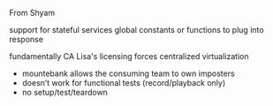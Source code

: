 From Shyam

support for stateful services
global constants or functions to plug into response

fundamentally CA Lisa's licensing forces centralized virtualization
- mountebank allows the consuming team to own imposters
- doesn’t work for functional tests (record/playback only)
- no setup/test/teardown
